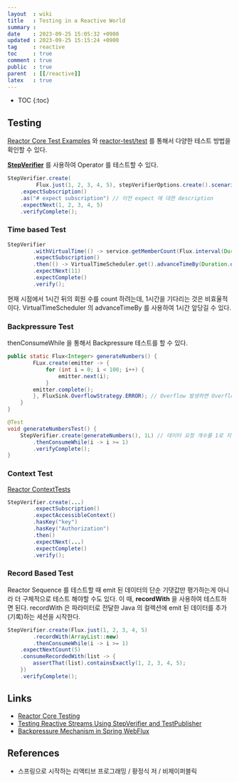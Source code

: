 ```yaml
---
layout  : wiki
title   : Testing in a Reactive World
summary : 
date    : 2023-09-25 15:05:32 +0900
updated : 2023-09-25 15:15:24 +0900
tag     : reactive
toc     : true
comment : true
public  : true
parent  : [[/reactive]]
latex   : true
---
```

* TOC
{:toc}

## Testing

[Reactor Core Test Examples](https://github.com/reactor/reactor-core/tree/main/reactor-core/src/test) 와 [reactor-test/test](https://github.com/reactor/reactor-core/tree/main/reactor-test/src/test) 를 통해서 다양한 테스트 방법을 확인할 수 있다.


__[StepVerifier](https://projectreactor.io/docs/test/release/api/reactor/test/StepVerifier.html)__ 를 사용하여 Operator 를 테스트할 수 있다.

```java
StepVerifier.create(
         Flux.just(1, 2, 3, 4, 5), stepVerifierOptions.create().scenarioName("test"))
    .expectSubscription()
    .as("# expect subscription") // 이전 expect 에 대한 description
    .expectNext(1, 2, 3, 4, 5)
    .verifyComplete();
```

### Time based Test

```java
StepVerifier
        .withVirtualTime(() -> service.getMemberCount(Flux.interval(Duration.ofHours(1)).take(1))) // Sequence
        .expectSubscription()
        .then(() -> VirtualTimeScheduler.get().advanceTimeBy(Duration.ofHours(1)))
        .expectNext(11)
        .expectComplete()
        .verify();
```

현재 시점에서 1시간 뒤의 회원 수를 count 하려는데, 1시간을 기다리는 것은 비효율적이다. VirtualTimeScheduler 의 advanceTimeBy 를 사용하여 1시간 앞당길 수 있다.

### Backpressure Test

thenConsumeWhile 을 통해서 Backpressure 테스트를 할 수 있다.

```java
public static Flux<Integer> generateNumbers() {
        FLux.create(emitter -> {
            for (int i = 0; i < 100; i++) {
                emitter.next(i);
            }
        emitter.complete();
        }, FluxSink.OverflowStrategy.ERROR); // Overflow 발생하면 OverflowException 발생
    }
}

@Test
void generateNumbersTest() { 
    StepVerifier.create(generateNumbers(), 1L) // 데이터 요청 개수를 1로 지정해서 Overflow 발생
        .thenConsumeWhile(i -> i >= 1)
        .verifyComplete();
}
```

### Context Test

[Reactor ContextTests](https://github.com/reactor/reactor-core/blob/main/reactor-core/src/test/java/reactor/core/publisher/ContextTests.java)

```java
StepVerifier.create(...)
        .expectSubscription()
        .expectAccessibleContext()
        .hasKey("key")
        .hasKey("Authorization")
        .then()
        .expectNext(...)  
        .expectComplete()
        .verify();
```

### Record Based Test

Reactor Sequence 를 테스트할 때 emit 된 데이터의 단순 기댓값만 평가하는게 아니라 더 구체적으로 테스트 해야할 수도 있다.
이 때, __recordWith__ 을 사용하여 테스트하면 된다. recordWith 은 파라미터로 전달한 Java 의 컬렉션에 emit 된 데이터를 추가(기록)하는 세션을 시작한다.

```java
StepVerifier.create(Flux.just(1, 2, 3, 4, 5)
        .recordWith(ArrayList::new)
        .thenConsumeWhile(i -> i >= 1)
    .expectNextCount(5)
    .consumeRecordedWith(list -> {
        assertThat(list).containsExactly(1, 2, 3, 4, 5);
    })
    .verifyComplete();
```

## Links
- [Reactor Core Testing](https://godekdls.github.io/Reactor%20Core/testing/)
- [Testing Reactive Streams Using StepVerifier and TestPublisher](https://www.baeldung.com/reactive-streams-step-verifier-test-publisher)
- [Backpressure Mechanism in Spring WebFlux](https://www.baeldung.com/spring-webflux-backpressure)

## References

- 스프링으로 시작하는 리액티브 프로그래밍 / 황정식 저 / 비제이퍼블릭
